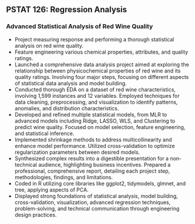 ## PSTAT 126: Regression Analysis 
### Advanced Statistical Analysis of Red Wine Quality
- Project measuring response and performing a thorough statistical analysis on red wine quality.
- Feature engineering various chemical properties, attributes, and quality ratings.
- Launched a comprehensive data analysis project aimed at exploring the relationship between physicochemical properties of red wine
and its quality ratings. Involving four major steps, focusing on different aspects of statistical data analysis and model building.
- Conducted thorough EDA on a dataset of red wine characteristics, involving 1,599 instances and 12 variables. Employed techniques
for data cleaning, preprocessing, and visualization to identify patterns, anomalies, and distribution characteristics.
- Developed and refined multiple statistical models, from MLR to advanced models including Ridge, LASSO, WLS, and Clustering to
predict wine quality. Focused on model selection, feature engineering, and statistical inference.
- Implemented shrinkage methods to address multicollinearity and enhance model performance. Utilized cross-validation to optimize
regularization parameters between desired models.
- Synthesized complex results into a digestible presentation for a non-technical audience, highlighting business incentives. Prepared a
professional, comprehensive report, detailing each project step, methodologies, findings, and limitations.
- Coded in R utilizing core libraries like ggplot2, tidymodels, glmnet, and tree, applying aspects of PCA.
- Displayed strong foundations of statistical analysis, model building, cross-validation, visualization, advanced regression techniques,
problem-solving, and technical communication through engineering design practices.
